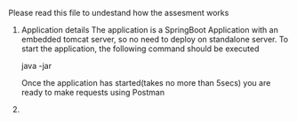 Please read this file to undestand how the assesment works

1. Application details
    The application is a SpringBoot Application with an embedded tomcat server, so no need to deploy on standalone server. 
    To start the application, the following command should be executed

    java -jar 

    Once the application has started(takes no more than 5secs) you are ready to make requests using Postman

2. 



